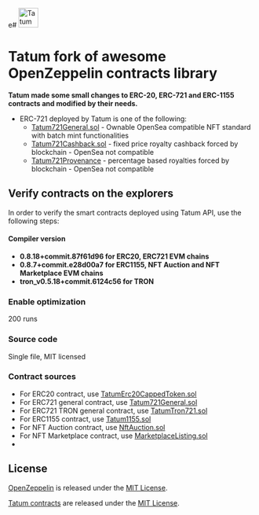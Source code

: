 e# <img src="https://tatum.io/images/Light.svg" alt="Tatum" height="40px">

# Tatum fork of awesome OpenZeppelin contracts library

**Tatum made some small changes to ERC-20, ERC-721 and ERC-1155 contracts and modified by their needs.**

* ERC-721 deployed by Tatum is one of the following:
    * [Tatum721General.sol](contracts/tatum/Tatum721General.sol) - Ownable OpenSea compatible NFT standard with batch
      mint functionalities
    * [Tatum721Cashback.sol](contracts/tatum/Tatum721Cashback.sol) - fixed price royalty cashback forced by blockchain -
      OpenSea not compatible
    * [Tatum721Provenance](contracts/tatum/Tatum721Provenance.sol) - percentage based royalties forced by blockchain -
      OpenSea not compatible

## Verify contracts on the explorers

In order to verify the smart contracts deployed using Tatum API, use the following steps:

#### Compiler version

* **0.8.18+commit.87f61d96 for ERC20, ERC721 EVM chains**
* **0.8.7+commit.e28d00a7 for ERC1155, NFT Auction and NFT Marketplace EVM chains**
* **tron_v0.5.18+commit.6124c56 for TRON**

### Enable optimization

200 runs

### Source code

Single file, MIT licensed

### Contract sources

* For ERC20 contract, use [TatumErc20CappedToken.sol](./verification/TatumErc20CappedToken.sol)
* For ERC721 general contract, use [Tatum721General.sol](./verification/Tatum721General.sol)
* For ERC721 TRON general contract, use [TatumTron721.sol](./verification/TatumTron721.sol)
* For ERC1155 contract, use [Tatum1155.sol](./verification/Tatum1155.sol)
* For NFT Auction contract, use [NftAuction.sol](./verification/NftAuction.sol)
* For NFT Marketplace contract, use [MarketplaceListing.sol](./verification/MarketplaceListing.sol)
*

## License

[OpenZeppelin](https://docs.openzeppelin.com/contracts) is released under the [MIT License](LICENSE).

[Tatum contracts](https://tatum.io) are released under the [MIT License](LICENSE).

